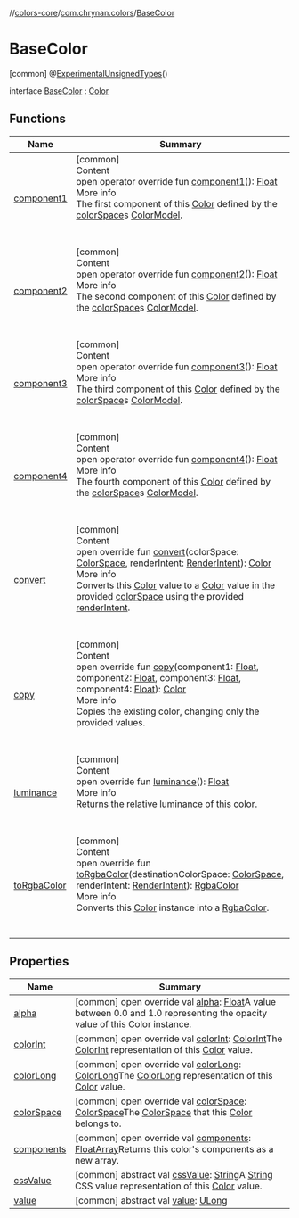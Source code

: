 //[colors-core](../../../index.md)/[com.chrynan.colors](../index.md)/[BaseColor](index.md)



# BaseColor  
 [common] @[ExperimentalUnsignedTypes](https://kotlinlang.org/api/latest/jvm/stdlib/kotlin/-experimental-unsigned-types/index.html)()  
  
interface [BaseColor](index.md) : [Color](../-color/index.md)   


## Functions  
  
|  Name |  Summary | 
|---|---|
| <a name="com.chrynan.colors/BaseColor/component1/#/PointingToDeclaration/"></a>[component1](component1.md)| <a name="com.chrynan.colors/BaseColor/component1/#/PointingToDeclaration/"></a>[common]  <br>Content  <br>open operator override fun [component1](component1.md)(): [Float](https://kotlinlang.org/api/latest/jvm/stdlib/kotlin/-float/index.html)  <br>More info  <br>The first component of this [Color](../-color/index.md) defined by the [colorSpace](color-space.md)s [ColorModel](../../com.chrynan.colors.space/-color-model/index.md).  <br><br><br>|
| <a name="com.chrynan.colors/BaseColor/component2/#/PointingToDeclaration/"></a>[component2](component2.md)| <a name="com.chrynan.colors/BaseColor/component2/#/PointingToDeclaration/"></a>[common]  <br>Content  <br>open operator override fun [component2](component2.md)(): [Float](https://kotlinlang.org/api/latest/jvm/stdlib/kotlin/-float/index.html)  <br>More info  <br>The second component of this [Color](../-color/index.md) defined by the [colorSpace](color-space.md)s [ColorModel](../../com.chrynan.colors.space/-color-model/index.md).  <br><br><br>|
| <a name="com.chrynan.colors/BaseColor/component3/#/PointingToDeclaration/"></a>[component3](component3.md)| <a name="com.chrynan.colors/BaseColor/component3/#/PointingToDeclaration/"></a>[common]  <br>Content  <br>open operator override fun [component3](component3.md)(): [Float](https://kotlinlang.org/api/latest/jvm/stdlib/kotlin/-float/index.html)  <br>More info  <br>The third component of this [Color](../-color/index.md) defined by the [colorSpace](color-space.md)s [ColorModel](../../com.chrynan.colors.space/-color-model/index.md).  <br><br><br>|
| <a name="com.chrynan.colors/BaseColor/component4/#/PointingToDeclaration/"></a>[component4](component4.md)| <a name="com.chrynan.colors/BaseColor/component4/#/PointingToDeclaration/"></a>[common]  <br>Content  <br>open operator override fun [component4](component4.md)(): [Float](https://kotlinlang.org/api/latest/jvm/stdlib/kotlin/-float/index.html)  <br>More info  <br>The fourth component of this [Color](../-color/index.md) defined by the [colorSpace](color-space.md)s [ColorModel](../../com.chrynan.colors.space/-color-model/index.md).  <br><br><br>|
| <a name="com.chrynan.colors/BaseColor/convert/#com.chrynan.colors.space.ColorSpace#com.chrynan.colors.space.RenderIntent/PointingToDeclaration/"></a>[convert](convert.md)| <a name="com.chrynan.colors/BaseColor/convert/#com.chrynan.colors.space.ColorSpace#com.chrynan.colors.space.RenderIntent/PointingToDeclaration/"></a>[common]  <br>Content  <br>open override fun [convert](convert.md)(colorSpace: [ColorSpace](../../com.chrynan.colors.space/-color-space/index.md), renderIntent: [RenderIntent](../../com.chrynan.colors.space/-render-intent/index.md)): [Color](../-color/index.md)  <br>More info  <br>Converts this [Color](../-color/index.md) value to a [Color](../-color/index.md) value in the provided [colorSpace](convert.md) using the provided [renderIntent](convert.md).  <br><br><br>|
| <a name="com.chrynan.colors/BaseColor/copy/#kotlin.Float#kotlin.Float#kotlin.Float#kotlin.Float/PointingToDeclaration/"></a>[copy](copy.md)| <a name="com.chrynan.colors/BaseColor/copy/#kotlin.Float#kotlin.Float#kotlin.Float#kotlin.Float/PointingToDeclaration/"></a>[common]  <br>Content  <br>open override fun [copy](copy.md)(component1: [Float](https://kotlinlang.org/api/latest/jvm/stdlib/kotlin/-float/index.html), component2: [Float](https://kotlinlang.org/api/latest/jvm/stdlib/kotlin/-float/index.html), component3: [Float](https://kotlinlang.org/api/latest/jvm/stdlib/kotlin/-float/index.html), component4: [Float](https://kotlinlang.org/api/latest/jvm/stdlib/kotlin/-float/index.html)): [Color](../-color/index.md)  <br>More info  <br>Copies the existing color, changing only the provided values.  <br><br><br>|
| <a name="com.chrynan.colors/BaseColor/luminance/#/PointingToDeclaration/"></a>[luminance](luminance.md)| <a name="com.chrynan.colors/BaseColor/luminance/#/PointingToDeclaration/"></a>[common]  <br>Content  <br>open override fun [luminance](luminance.md)(): [Float](https://kotlinlang.org/api/latest/jvm/stdlib/kotlin/-float/index.html)  <br>More info  <br>Returns the relative luminance of this color.  <br><br><br>|
| <a name="com.chrynan.colors/BaseColor/toRgbaColor/#com.chrynan.colors.space.ColorSpace#com.chrynan.colors.space.RenderIntent/PointingToDeclaration/"></a>[toRgbaColor](to-rgba-color.md)| <a name="com.chrynan.colors/BaseColor/toRgbaColor/#com.chrynan.colors.space.ColorSpace#com.chrynan.colors.space.RenderIntent/PointingToDeclaration/"></a>[common]  <br>Content  <br>open override fun [toRgbaColor](to-rgba-color.md)(destinationColorSpace: [ColorSpace](../../com.chrynan.colors.space/-color-space/index.md), renderIntent: [RenderIntent](../../com.chrynan.colors.space/-render-intent/index.md)): [RgbaColor](../-rgba-color/index.md)  <br>More info  <br>Converts this [Color](../-color/index.md) instance into a [RgbaColor](../-rgba-color/index.md).  <br><br><br>|


## Properties  
  
|  Name |  Summary | 
|---|---|
| <a name="com.chrynan.colors/BaseColor/alpha/#/PointingToDeclaration/"></a>[alpha](alpha.md)| <a name="com.chrynan.colors/BaseColor/alpha/#/PointingToDeclaration/"></a> [common] open override val [alpha](alpha.md): [Float](https://kotlinlang.org/api/latest/jvm/stdlib/kotlin/-float/index.html)A value between 0.0 and 1.0 representing the opacity value of this Color instance.   <br>|
| <a name="com.chrynan.colors/BaseColor/colorInt/#/PointingToDeclaration/"></a>[colorInt](color-int.md)| <a name="com.chrynan.colors/BaseColor/colorInt/#/PointingToDeclaration/"></a> [common] open override val [colorInt](color-int.md): [ColorInt](../-color-int/index.md)The [ColorInt](../-color-int/index.md) representation of this [Color](../-color/index.md) value.   <br>|
| <a name="com.chrynan.colors/BaseColor/colorLong/#/PointingToDeclaration/"></a>[colorLong](color-long.md)| <a name="com.chrynan.colors/BaseColor/colorLong/#/PointingToDeclaration/"></a> [common] open override val [colorLong](color-long.md): [ColorLong](../-color-long/index.md)The [ColorLong](../-color-long/index.md) representation of this [Color](../-color/index.md) value.   <br>|
| <a name="com.chrynan.colors/BaseColor/colorSpace/#/PointingToDeclaration/"></a>[colorSpace](color-space.md)| <a name="com.chrynan.colors/BaseColor/colorSpace/#/PointingToDeclaration/"></a> [common] open override val [colorSpace](color-space.md): [ColorSpace](../../com.chrynan.colors.space/-color-space/index.md)The [ColorSpace](../../com.chrynan.colors.space/-color-space/index.md) that this [Color](../-color/index.md) belongs to.   <br>|
| <a name="com.chrynan.colors/BaseColor/components/#/PointingToDeclaration/"></a>[components](components.md)| <a name="com.chrynan.colors/BaseColor/components/#/PointingToDeclaration/"></a> [common] open override val [components](components.md): [FloatArray](https://kotlinlang.org/api/latest/jvm/stdlib/kotlin/-float-array/index.html)Returns this color's components as a new array.   <br>|
| <a name="com.chrynan.colors/BaseColor/cssValue/#/PointingToDeclaration/"></a>[cssValue](index.md#%5Bcom.chrynan.colors%2FBaseColor%2FcssValue%2F%23%2FPointingToDeclaration%2F%5D%2FProperties%2F-144979981)| <a name="com.chrynan.colors/BaseColor/cssValue/#/PointingToDeclaration/"></a> [common] abstract val [cssValue](index.md#%5Bcom.chrynan.colors%2FBaseColor%2FcssValue%2F%23%2FPointingToDeclaration%2F%5D%2FProperties%2F-144979981): [String](https://kotlinlang.org/api/latest/jvm/stdlib/kotlin/-string/index.html)A [String](https://kotlinlang.org/api/latest/jvm/stdlib/kotlin/-string/index.html) CSS value representation of this [Color](../-color/index.md) value.   <br>|
| <a name="com.chrynan.colors/BaseColor/value/#/PointingToDeclaration/"></a>[value](value.md)| <a name="com.chrynan.colors/BaseColor/value/#/PointingToDeclaration/"></a> [common] abstract val [value](value.md): [ULong](https://kotlinlang.org/api/latest/jvm/stdlib/kotlin/-u-long/index.html)   <br>|

